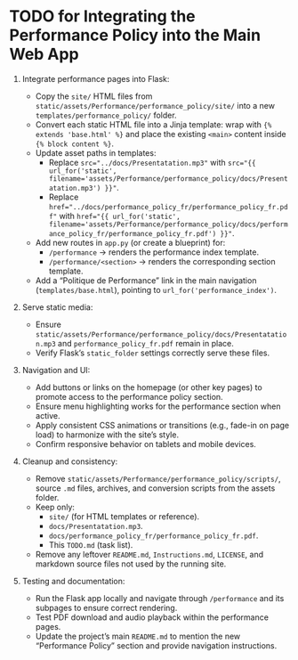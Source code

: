 # TODO for Integrating the Performance Policy into the Main Web App

1. Integrate performance pages into Flask:
   - Copy the `site/` HTML files from `static/assets/Performance/performance_policy/site/` into a new `templates/performance_policy/` folder.
   - Convert each static HTML file into a Jinja template: wrap with `{% extends 'base.html' %}` and place the existing `<main>` content inside `{% block content %}`.
   - Update asset paths in templates:
     - Replace `src="../docs/Presentatation.mp3"` with `src="{{ url_for('static', filename='assets/Performance/performance_policy/docs/Presentatation.mp3') }}"`.
     - Replace `href="../docs/performance_policy_fr/performance_policy_fr.pdf"` with `href="{{ url_for('static', filename='assets/Performance/performance_policy/docs/performance_policy_fr/performance_policy_fr.pdf') }}"`.
   - Add new routes in `app.py` (or create a blueprint) for:
     - `/performance` → renders the performance index template.
     - `/performance/<section>` → renders the corresponding section template.
   - Add a “Politique de Performance” link in the main navigation (`templates/base.html`), pointing to `url_for('performance_index')`.

2. Serve static media:
   - Ensure `static/assets/Performance/performance_policy/docs/Presentatation.mp3` and `performance_policy_fr.pdf` remain in place.
   - Verify Flask’s `static_folder` settings correctly serve these files.

3. Navigation and UI:
   - Add buttons or links on the homepage (or other key pages) to promote access to the performance policy section.
   - Ensure menu highlighting works for the performance section when active.
   - Apply consistent CSS animations or transitions (e.g., fade-in on page load) to harmonize with the site’s style.
   - Confirm responsive behavior on tablets and mobile devices.

4. Cleanup and consistency:
   - Remove `static/assets/Performance/performance_policy/scripts/`, source `.md` files, archives, and conversion scripts from the assets folder.
   - Keep only:
     - `site/` (for HTML templates or reference).
     - `docs/Presentatation.mp3`.
     - `docs/performance_policy_fr/performance_policy_fr.pdf`.
     - This `TODO.md` (task list).
   - Remove any leftover `README.md`, `Instructions.md`, `LICENSE`, and markdown source files not used by the running site.

5. Testing and documentation:
   - Run the Flask app locally and navigate through `/performance` and its subpages to ensure correct rendering.
   - Test PDF download and audio playback within the performance pages.
   - Update the project’s main `README.md` to mention the new “Performance Policy” section and provide navigation instructions.
